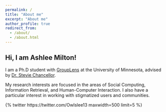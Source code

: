 ```yaml
---
permalink: /
title: "About me"
excerpt: "About me"
author_profile: true
redirect_from: 
  - /about/
  - /about.html
---
```


## Hi, I am Ashlee Milton!

I am a Ph.D student with [GroupLens](https://grouplens.org/) at the University of Minnesota, advised by [Dr. Stevie Chancellor](http://steviechancellor.com/). 

My research interests are focused in the areas of Social Computing, Information Retrieval, and Human-Computer Interaction. I also have a particular interest in working with stigmatized users and communities.

<div class='jekyll-twitter-plugin'>
    {% twitter https://twitter.com/Owlslee13 maxwidth=500 limit=5 %}
</div>